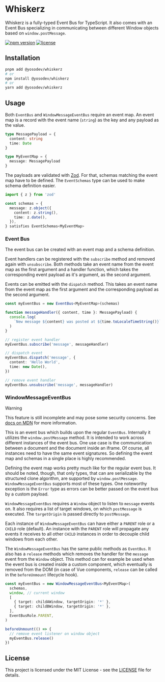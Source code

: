 # Whiskerz

Whiskerz is a fully-typed Event Bus for TypeScript.
It also comes with an Event Bus specializing in communicating between different Window objects based on `window.postMessage`.

[![npm version](https://img.shields.io/npm/v/@yosodev/whiskerz)](https://www.npmjs.com/package/@yosodev/whiskerz)
[![license](https://img.shields.io/github/license/yosoDev/whiskerz)](LICENSE)

## Installation

```sh
pnpm add @yosodev/whiskerz
# or
npm install @yosodev/whiskerz
# or
yarn add @yosodev/whiskerz
```

## Usage

Both `EventBus` and `WindowMessageEventBus` require an event map.
An event map is a record with the event name (`string`) as the key and any payload as the value.

```ts
type MessagePayload = {
  content: string
  time: Date
}

type MyEventMap = {
  message: MessagePayload
}
```

The payloads are validated with [Zod](https://zod.dev/).
For that, schemas matching the event map have to be defined.
The `EventSchemas` type can be used to make schema definition easier.

```ts
import { z } from 'zod'

const schemas = {
  message: z.object({
    content: z.string(),
    time: z.date(),
  }),
} satisfies EventSchemas<MyEventMap>
```

### Event Bus

The event bus can be created with an event map and a schema definition.

Event handlers can be registered with the `subscribe` method and removed again with `unsubscribe`.
Both methods take an event name from the event map as the first argument
and a handler function, which takes the corresponding event payload as it's argument, as the second argument.

Events can be emitted with the `dispatch` method.
This takes an event name from the event map as the first argument and the corresponding payload as the second argument.

```ts
const myEventBus = new EventBus<MyEventMap>(schemas)

function messageHandler({ content, time }: MessagePayload) {
  console.log(
    `New message ${content} was posted at ${time.toLocaleTimeString()}`,
  )
}

// register event handler
myEventBus.subscribe('message', messageHandler)

// dispatch event
myEventBus.dispatch('message', {
  content: 'Hello World',
  time: new Date(),
})

// remove event handler
myEventBus.unsubscribe('message', messageHandler)
```

### WindowMessageEventBus

> [!WARNING]
> This feature is still incomplete and may pose some security concerns.
> See [docs on MDN](https://developer.mozilla.org/en-US/docs/Web/API/Window/postMessage) for more information.

This is an event bus which builds upon the regular `EventBus`.
Internally it utilizes the `window.postMessage` method.
It is intended to work across different instances of the event bus.
One use case is the communication between a document and the document inside an iframe.
Of course, all instances need to have the same event signatures.
So defining the event map and schemas in a single place is highly recommended.

Defining the event map works pretty much like for the regular event bus.
It should be noted, though, that only types, that can are serializable by the structured clone algorithm,
are supported by `window.postMessage`.
`WindowMessageEventBus` supports most of these types.
One noteworthy exception is the `Error` type as errors can be better passed on the event bus
by a custom payload.

`WindowMessageEventBus` requires a `Window` object to listen to `message` events on.
It also requires a list of target windows, on which `postMessage` is executed.
The `targetOrigin` is passed directly to `postMessage`.

Each instance of `WindowMessageEventBus` can have either a `PARENT` role or a `CHILD` role (default).
An instance with the `PARENT` role will propagate any events it receives to all other `CHILD` instances
in order to decouple child windows from each other.

The `WindowMessageEventBus` has the same public methods as `EventBus`.
It also has a `release` methods which removes the handler for the `message` event from the `Window` object.
This method can for example be used when the event bus is created inside a custom component,
which eventually is removed from the DOM (in case of Vue components, `release` can be called in the `beforeUnmount` lifecycle hook).

```ts
const myEventBus = new WindowMessageEventBus<MyEventMap>(
  schemas,
  window, // current window
  [
    { target: childAWindow, targetOrigin: '*' },
    { target: childBWindow, targetOrigin: '*' },
  ],
  EventBusRole.PARENT,
)

beforeUnmount(() => {
  // remove event listener on window object
  myEventBus.release()
})
```

## License

This project is licensed under the MIT License - see the [LICENSE](LICENSE) file for details.
